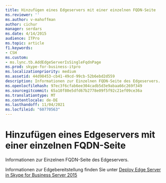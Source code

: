 ```yaml
---
title: Hinzufügen eines Edgeservers mit einer einzelnen FQDN-Seite
ms.reviewer: ''
ms.author: v-mahoffman
author: cichur
manager: serdars
ms.date: 4/14/2015
audience: ITPro
ms.topic: article
f1.keywords:
- CSH
ms.custom:
- ms.lync.tb.AddEdgeServerIsSingleFqdnPage
ms.prod: skype-for-business-itpro
ms.localizationpriority: medium
ms.assetid: 44d98453-cb41-49cd-99cb-52b6ebd2d559
description: Informationen zur Einzelnen FQDN-Seite des Edgeservers.
ms.openlocfilehash: 97ec3f6cfab6ee304cadb5d3e9abaa66c269f349
ms.sourcegitcommit: 65a10f80e5dfd67b2778e09f5f92c21ef09ce36a
ms.translationtype: MT
ms.contentlocale: de-DE
ms.lasthandoff: 11/04/2021
ms.locfileid: "60770563"
---
```

# <a name="add-edge-server-with-single-fqdn-page"></a>Hinzufügen eines Edgeservers mit einer einzelnen FQDN-Seite
 
Informationen zur Einzelnen FQDN-Seite des Edgeservers.
  
Informationen zur Edgebereitstellung finden Sie unter [Deploy Edge Server in Skype for Business Server 2015](../../deploy/deploy-edge-server/deploy-edge-server.md)
  

